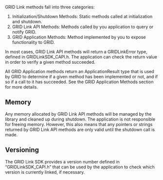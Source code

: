 GRID Link methods fall into three categories:

1. Initialization/Shutdown Methods: Static methods called at initialization and shutdown.
1. GRID Link API Methods: Methods called by you application to query or notify GRID.
1. GRID Application Methods: Method implemented by you to expose functionality to GRID.

In most cases, GRID Link API methods will return a GRIDLinkError type, defined in GRIDLinkSDK_CAPI.h. The application can check the return value in order to verify a given method succeeded.

All GRID Application methods return an ApplicationResult type that is used by GRID to determine if a given method has been implemented or not, and if so if a call to it has succeeded. See the GRID Application Methods section for more details.

## Memory
Any memory allocated by GRID Link API methods will be managed by the library and cleaned up during shutdown. The application is not responsible for freeing memory. However, this also means that any pointers or strings returned by GRID Link API methods are only valid until the shutdown call is made.

## Versioning
The GRID Link SDK provides a version number defined in “GRIDLinkSDK_CAPI.h” that can be used by the application to check which version is currently linked, if necessary.

